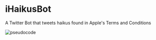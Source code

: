 # iHaikusBot
A Twitter Bot that tweets haikus found in Apple's Terms and Conditions

![pseudocode](https://cloud.githubusercontent.com/assets/10643705/17126383/d3193628-52ca-11e6-8b5d-47a054d8007c.png)
